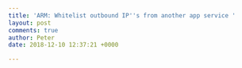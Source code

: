 ```yaml
---
title: 'ARM: Whitelist outbound IP''s from another app service '
layout: post
comments: true
author: Peter
date: 2018-12-10 12:37:21 +0000

---
```

